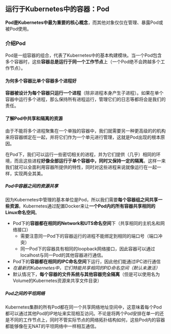 运行于Kubernetes中的容器：Pod
-----------------------------------------------

**Pod是Kubernetes中最为重要的核心概念**，而其他对象仅仅在管理、暴露Pod或被Pod使用。

### 介绍Pod

Pod是一组容器的组合，代表了Kubernetes中的基本构建模块。当一个Pod包含多个容器时，这些**容器总是运行于同一个工作节点**上（一个Pod绝不会跨越多个工作节点）。

#### 为何多个容器比单个容器多个进程好

**容器被设计为每个容器只运行一个进程**（除非进程本身产生子进程）。如果在单个容器中运行多个进程，那么保持所有进程运行，管理它们的日志等都将会是我们的责任。

#### 了解Pod中共享和隔离的资源

由于不能将多个进程聚集在一个单独的容器中，我们就需要另一种更高级的的机构来将容器绑定在一起，并将它们作为一个单元进行管理，这就是Pod出现的根本原因。

在Pod下，我们可以运行一些密切相关的进程，并为它们提供（几乎）相同的环境，而且这些进程**好像全部运行于单个容器中，同时又保持一定的隔离**。这样一来我们就可以全面利用容器所提供的特性，同时对这些进程来说就像运行在一起一样，实现两全其美。

##### Pod中容器之间的资源共享

因为Kubernetes中管理的基本单位是Pod，所以我们需要**每个容器组之间共享一些资源**。Kubernetes通过配置Docker来让**一个Pod内的所有容器共享相同的Linux命名空间**。

* Pod下的**容器都在相同的Network和UTS命名空间**下（共享相同的主机名和网络接口）
  * 需要注意同一Pod下的容器运行的进程不能绑定到相同的端口号（端口冲突）
  * 同一Pod下的容器具有相同的loopback网络接口，因此容器可以通过localhost与同一Pod的其他容器进行通信。
* Pod下的**容器都在相同的IPC命名空间**下运行，因此他们能通过IPC进行通信
* *在最新的Kubernetes中，它们特能共享相同的PID命名空间（默认未激活）*
* 默认情况下，**每个容器的文件系统与其他容器完全隔离**（但是可以使用名为Volume的Kubernetes资源来共享文件目录）

##### Pod之间的平坦网络

Kubernetes集群的所有Pod都在同一个共享网络地址空间中，这意味着每个Pod都可以通过其他Pod的IP地址来实现相互访问。不论是将两个Pod安排在单一的还是不同的工作节点上，同时不管实际节点的网络拓扑结构如何，这些Pod内的容器都能够像在无NAT的平坦网络中一样相互通信。